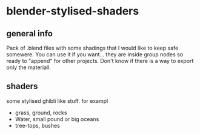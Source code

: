 # blender-stylised-shaders
## general info
Pack of .blend files with some shadings that I would like to keep safe somewere.
You can use it if you want... they are inside group nodes so ready to "append" for other projects.
Don't know if there is a way to export only the materiall.
	
## shaders
some stylised ghibli like stuff. for exampl
 * grass, ground, rocks
 * Water, small pound or big oceans
 * tree-tops, bushes
